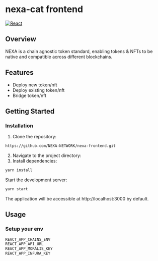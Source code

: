 # nexa-cat frontend

[![React](https://img.shields.io/badge/react-%5E18.0.0-blue)](https://reactjs.org/)

## Overview

NEXA is a chain agnostic token standard, enabling tokens & NFTs to be native and compatible across different blockchains.

## Features

- Deploy new token/nft
- Deploy existing token/nft
- Bridge token/nft

## Getting Started

### Installation

1. Clone the repository:
```bash
https://github.com/NEXA-NETWORK/nexa-frontend.git
```
2. Navigate to the project directory:
3. Install dependencies:
```bash
yarn install
```
Start the development server:
```bash
yarn start
```
The application will be accessible at http://localhost:3000 by default.

## Usage

### Setup your env

```bash
REACT_APP_CHAINS_ENV
REACT_APP_API_URL
REACT_APP_MORALIS_KEY
REACT_APP_INFURA_KEY
```
